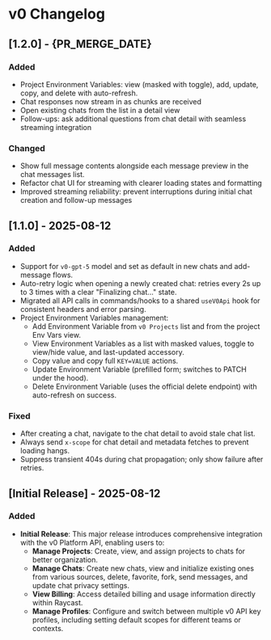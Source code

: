 # v0 Changelog

## [1.2.0] - {PR_MERGE_DATE}

### Added

- Project Environment Variables: view (masked with toggle), add, update, copy, and delete with auto-refresh.
- Chat responses now stream in as chunks are received
- Open existing chats from the list in a detail view
- Follow-ups: ask additional questions from chat detail with seamless streaming integration

### Changed

- Show full message contents alongside each message preview in the chat messages list.
- Refactor chat UI for streaming with clearer loading states and formatting
- Improved streaming reliability: prevent interruptions during initial chat creation and follow-up messages

## [1.1.0] - 2025-08-12

### Added

- Support for `v0-gpt-5` model and set as default in new chats and add-message flows.
- Auto-retry logic when opening a newly created chat: retries every 2s up to 3 times with a clear "Finalizing chat..." state.
- Migrated all API calls in commands/hooks to a shared `useV0Api` hook for consistent headers and error parsing.
- Project Environment Variables management:
  - Add Environment Variable from `v0 Projects` list and from the project Env Vars view.
  - View Environment Variables as a list with masked values, toggle to view/hide value, and last-updated accessory.
  - Copy value and copy full `KEY=VALUE` actions.
  - Update Environment Variable (prefilled form; switches to PATCH under the hood).
  - Delete Environment Variable (uses the official delete endpoint) with auto-refresh on success.

### Fixed

- After creating a chat, navigate to the chat detail to avoid stale chat list.
- Always send `x-scope` for chat detail and metadata fetches to prevent loading hangs.
- Suppress transient 404s during chat propagation; only show failure after retries.

## [Initial Release] - 2025-08-12

### Added

- **Initial Release**: This major release introduces comprehensive integration with the v0 Platform API, enabling users to:
  - **Manage Projects**: Create, view, and assign projects to chats for better organization.
  - **Manage Chats**: Create new chats, view and initialize existing ones from various sources, delete, favorite, fork, send messages, and update chat privacy settings.
  - **View Billing**: Access detailed billing and usage information directly within Raycast.
  - **Manage Profiles**: Configure and switch between multiple v0 API key profiles, including setting default scopes for different teams or contexts.
